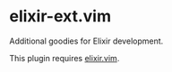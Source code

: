 # elixir-ext.vim

Additional goodies for Elixir development.

This plugin requires [elixir.vim](https://github.com/elixir-editors/vim-elixir/).
